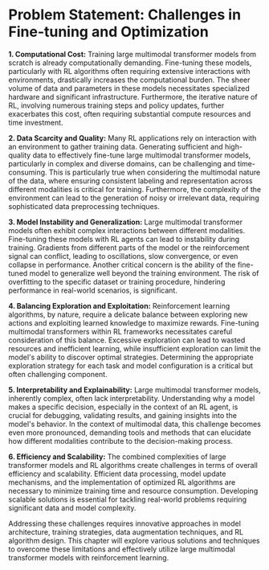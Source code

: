 # Problem Statement: Challenges in Fine-tuning and Optimization


**1. Computational Cost:**  Training large multimodal transformer models from scratch is already computationally demanding.  Fine-tuning these models, particularly with RL algorithms often requiring extensive interactions with environments, drastically increases the computational burden.  The sheer volume of data and parameters in these models necessitates specialized hardware and significant infrastructure.  Furthermore, the iterative nature of RL, involving numerous training steps and policy updates, further exacerbates this cost, often requiring substantial compute resources and time investment.

**2. Data Scarcity and Quality:** Many RL applications rely on interaction with an environment to gather training data.  Generating sufficient and high-quality data to effectively fine-tune large multimodal transformer models, particularly in complex and diverse domains, can be challenging and time-consuming.  This is particularly true when considering the multimodal nature of the data, where ensuring consistent labeling and representation across different modalities is critical for training.  Furthermore, the complexity of the environment can lead to the generation of noisy or irrelevant data, requiring sophisticated data preprocessing techniques.

**3. Model Instability and Generalization:**  Large multimodal transformer models often exhibit complex interactions between different modalities.  Fine-tuning these models with RL agents can lead to instability during training.  Gradients from different parts of the model or the reinforcement signal can conflict, leading to oscillations, slow convergence, or even collapse in performance.  Another critical concern is the ability of the fine-tuned model to generalize well beyond the training environment.  The risk of overfitting to the specific dataset or training procedure, hindering performance in real-world scenarios, is significant.

**4. Balancing Exploration and Exploitation:** Reinforcement learning algorithms, by nature, require a delicate balance between exploring new actions and exploiting learned knowledge to maximize rewards.  Fine-tuning multimodal transformers within RL frameworks necessitates careful consideration of this balance.  Excessive exploration can lead to wasted resources and inefficient learning, while insufficient exploration can limit the model's ability to discover optimal strategies. Determining the appropriate exploration strategy for each task and model configuration is a critical but often challenging component.

**5. Interpretability and Explainability:**  Large multimodal transformer models, inherently complex, often lack interpretability.  Understanding why a model makes a specific decision, especially in the context of an RL agent, is crucial for debugging, validating results, and gaining insights into the model's behavior.  In the context of multimodal data, this challenge becomes even more pronounced, demanding tools and methods that can elucidate how different modalities contribute to the decision-making process.

**6. Efficiency and Scalability:**  The combined complexities of large transformer models and RL algorithms create challenges in terms of overall efficiency and scalability.  Efficient data processing, model update mechanisms, and the implementation of optimized RL algorithms are necessary to minimize training time and resource consumption.  Developing scalable solutions is essential for tackling real-world problems requiring significant data and model complexity.


Addressing these challenges requires innovative approaches in model architecture, training strategies, data augmentation techniques, and RL algorithm design. This chapter will explore various solutions and techniques to overcome these limitations and effectively utilize large multimodal transformer models with reinforcement learning.


